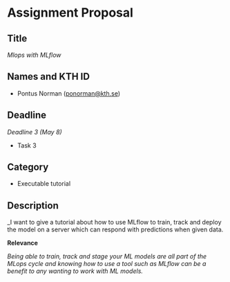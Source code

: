 

# Assignment Proposal

## Title

_Mlops with MLflow_

## Names and KTH ID

  - Pontus Norman (ponorman@kth.se)

## Deadline

_Deadline 3 (May 8)_


- Task 3

## Category


- Executable tutorial


## Description

_I want to give a tutorial about how to use MLflow to train, track and deploy the model on a server which can respond 
with predictions when given data.

**Relevance**

_Being able to train, track and stage your ML models are all part of the MLops cycle and knowing how to 
use a tool such as MLflow can be a benefit to any wanting to work with ML models._
